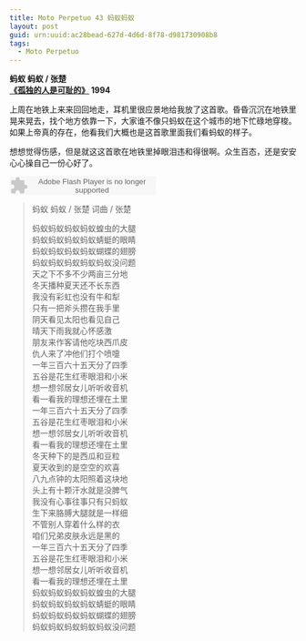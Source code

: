 ```yaml
---
title: Moto Perpetuo 43 蚂蚁蚂蚁
layout: post
guid: urn:uuid:ac28bead-627d-4d6d-8f78-d981730908b8
tags:
  - Moto Perpetuo
---
```


__蚂蚁 蚂蚁 / 张楚__    
__[《孤独的人是可耻的》](http://music.douban.com/subject/1407472/) 1994__  

上周在地铁上来来回回地走，耳机里很应景地给我放了这首歌。昏昏沉沉在地铁里晃来晃去，找个地方依靠一下，大家谁不像只蚂蚁在这个城市的地下忙碌地穿梭。如果上帝真的存在，他看我们大概也是这首歌里面我们看蚂蚁的样子。

想想觉得伤感，但是就这这首歌在地铁里掉眼泪违和得很啊。众生百态，还是安安心心操自己一份心好了。

<embed src="http://www.xiami.com/widget/0_377797/singlePlayer.swf" type="application/x-shockwave-flash" width="257" height="33" wmode="transparent"></embed>

>蚂蚁 蚂蚁 / 张楚
>词曲 / 张楚
>  
>蚂蚁蚂蚁蚂蚁蚂蚁蝗虫的大腿  
>蚂蚁蚂蚁蚂蚁蚂蚁蜻蜓的眼睛  
>蚂蚁蚂蚁蚂蚁蚂蚁蝴蝶的翅膀  
>蚂蚁蚂蚁蚂蚁蚂蚁蚂蚁没问题  
>天之下不多不少两亩三分地  
>冬天播种夏天还不长东西  
>我没有彩虹也没有牛和犁  
>只有一把斧头攒在我手里  
>阴天看见太阳也看见自己  
>晴天下雨我就心怀感激  
>朋友来作客请他吃块西爪皮  
>仇人来了冲他们打个喷嚏  
>一年三百六十五天分了四季  
>五谷是花生红枣眼泪和小米  
>想一想邻居女儿听听收音机  
>看一看我的理想还埋在土里  
>一年三百六十五天分了四季  
>五谷是花生红枣眼泪和小米  
>想一想邻居女儿听听收音机  
>看一看我的理想还埋在土里  
>冬天种下的是西瓜和豆粒  
>夏天收到的是空空的欢喜   
>八九点钟的太阳照着这块地  
>头上有十颗汗水就是没脾气  
>我没有心事往事只有只蚂蚁  
>生下来胳膊大腿就是一样细  
>不管别人穿着什么样的衣  
>咱们兄弟皮肤永远是黑的  
>一年三百六十五天分了四季  
>五谷是花生红枣眼泪和小米  
>想一想邻居女儿听听收音机  
>看一看我的理想还埋在土里  
>蚂蚁蚂蚁蚂蚁蚂蚁蝗虫的大腿  
>蚂蚁蚂蚁蚂蚁蚂蚁蜻蜓的眼睛  
>蚂蚁蚂蚁蚂蚁蚂蚁蝴蝶的翅膀  
>蚂蚁蚂蚁蚂蚁蚂蚁蚂蚁没问题  